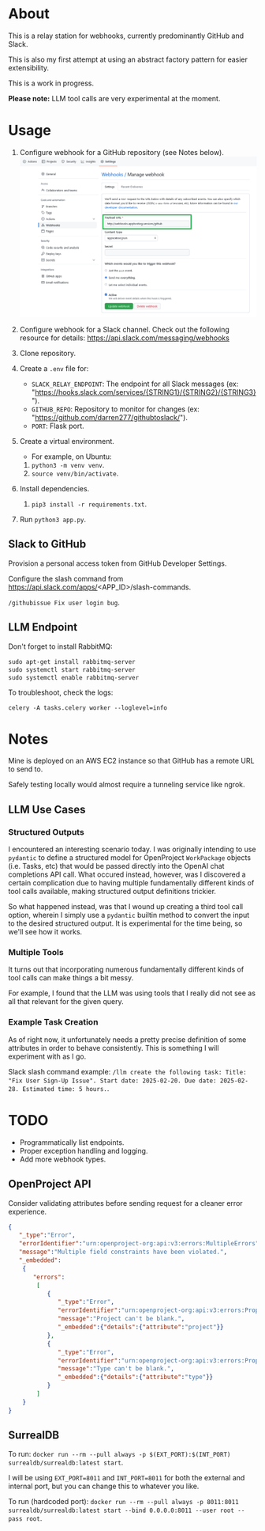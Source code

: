 # About

This is a relay station for webhooks, currently predominantly GitHub and Slack.

This is also my first attempt at using an abstract factory pattern for easier extensibility.

This is a work in progress.

**Please note:** LLM tool calls are very experimental at the moment.

# Usage

1. Configure webhook for a GitHub repository (see Notes below).
![](RepoWebhooks.png)

2. Configure webhook for a Slack channel.
Check out the following resource for details:
https://api.slack.com/messaging/webhooks

3. Clone repository.

4. Create a `.env` file for:
   - `SLACK_RELAY_ENDPOINT`: The endpoint for all Slack messages (ex: "https://hooks.slack.com/services/{STRING1}/{STRING2}/{STRING3}").
   - `GITHUB_REPO`: Repository to monitor for changes (ex: "https://github.com/darren277/githubtoslack/").
   - `PORT`: Flask port.

5. Create a virtual environment.
   - For example, on Ubuntu:
   1. `python3 -m venv venv`.
   2. `source venv/bin/activate`.

6. Install dependencies.
   1. `pip3 install -r requirements.txt`.

7. Run `python3 app.py`.

## Slack to GitHub

Provision a personal access token from GitHub Developer Settings.

Configure the slash command from https://api.slack.com/apps/<APP_ID>/slash-commands.

`/githubissue Fix user login bug`.

## LLM Endpoint

Don't forget to install RabbitMQ:

```shell
sudo apt-get install rabbitmq-server
sudo systemctl start rabbitmq-server
sudo systemctl enable rabbitmq-server
```

To troubleshoot, check the logs:

```shell
celery -A tasks.celery worker --loglevel=info
```

# Notes

Mine is deployed on an AWS EC2 instance so that GitHub has a remote URL to send to.

Safely testing locally would almost require a tunneling service like ngrok.

## LLM Use Cases

### Structured Outputs

I encountered an interesting scenario today. I was originally intending to use `pydantic` to define a structured model for OpenProject `WorkPackage` objects (i.e. Tasks, etc) that would be passed directly into the OpenAI chat completions API call. What occured instead, however, was I discovered a certain complication due to having multiple fundamentally different kinds of tool calls available, making structured output definitions trickier.

So what happened instead, was that I wound up creating a third tool call option, wherein I simply use a `pydantic` builtin method to convert the input to the desired structured output. It is experimental for the time being, so we'll see how it works.

### Multiple Tools

It turns out that incorporating numerous fundamentally different kinds of tool calls can make things a bit messy.

For example, I found that the LLM was using tools that I really did not see as all that relevant for the given query.

### Example Task Creation

As of right now, it unfortunately needs a pretty precise definition of some attributes in order to behave consistently. This is something I will experiment with as I go.

Slack slash command example: `/llm create the following task: Title: "Fix User Sign-Up Issue". Start date: 2025-02-20. Due date: 2025-02-28. Estimated time: 5 hours.`.

# TODO

- Programmatically list endpoints.
- Proper exception handling and logging.
- Add more webhook types.


## OpenProject API

Consider validating attributes before sending request for a cleaner error experience.

```json
{
   "_type":"Error",
   "errorIdentifier":"urn:openproject-org:api:v3:errors:MultipleErrors",
   "message":"Multiple field constraints have been violated.",
   "_embedded":
    {
       "errors":
        [
           {
              "_type":"Error",
              "errorIdentifier":"urn:openproject-org:api:v3:errors:PropertyConstraintViolation",
              "message":"Project can't be blank.",
              "_embedded":{"details":{"attribute":"project"}}
           },
           {
              "_type":"Error",
              "errorIdentifier":"urn:openproject-org:api:v3:errors:PropertyConstraintViolation",
              "message":"Type can't be blank.",
              "_embedded":{"details":{"attribute":"type"}}
           }
        ]
    }
}
```

## SurrealDB

To run: `docker run --rm --pull always -p $(EXT_PORT):$(INT_PORT) surrealdb/surrealdb:latest start`.

I will be using `EXT_PORT=8011` and `INT_PORT=8011` for both the external and internal port, but you can change this to whatever you like.

To run (hardcoded port): `docker run --rm --pull always -p 8011:8011 surrealdb/surrealdb:latest start --bind 0.0.0.0:8011 --user root --pass root`.
